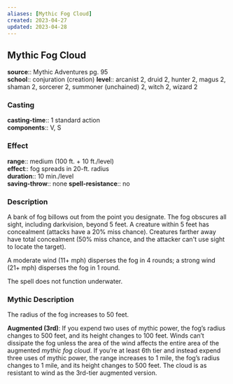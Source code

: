 ```yaml
---
aliases: [Mythic Fog Cloud]
created: 2023-04-27
updated: 2023-04-28
---
```


## Mythic Fog Cloud

**source**:: Mythic Adventures pg. 95  
**school**:: conjuration (creation)
**level**:: arcanist 2, druid 2, hunter 2, magus 2, shaman 2, sorcerer 2, summoner (unchained) 2, witch 2, wizard 2

### Casting

**casting-time**:: 1 standard action  
**components**:: V, S

### Effect

**range**:: medium (100 ft. + 10 ft./level)  
**effect**:: fog spreads in 20-ft. radius  
**duration**:: 10 min./level  
**saving-throw**:: none
**spell-resistance**:: no

### Description

A bank of fog billows out from the point you designate. The fog obscures all sight, including darkvision, beyond 5 feet. A creature within 5 feet has concealment (attacks have a 20% miss chance). Creatures farther away have total concealment (50% miss chance, and the attacker can't use sight to locate the target).  
  
A moderate wind (11+ mph) disperses the fog in 4 rounds; a strong wind (21+ mph) disperses the fog in 1 round.  
  
The spell does not function underwater.

### Mythic Description

The radius of the fog increases to 50 feet.  
  
**Augmented (3rd)**: If you expend two uses of mythic power, the fog’s radius changes to 500 feet, and its height changes to 100 feet. Winds can’t dissipate the fog unless the area of the wind affects the entire area of the augmented *mythic fog cloud*. If you’re at least 6th tier and instead expend three uses of mythic power, the range increases to 1 mile, the fog’s radius changes to 1 mile, and its height changes to 500 feet. The cloud is as resistant to wind as the 3rd-tier augmented version.
